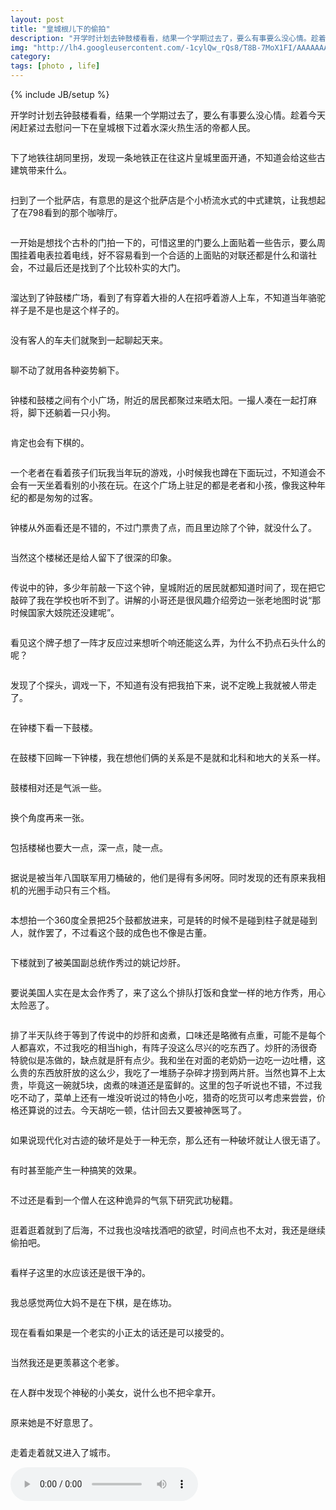 ```yaml
---
layout: post
title: "皇城根儿下的偷拍"
description: "开学时计划去钟鼓楼看看，结果一个学期过去了，要么有事要么没心情。趁着今天闲赶紧过去慰问一下在皇城根下过着水深火热生活的帝都人民。"
img: "http://lh4.googleusercontent.com/-1cylQw_rQs8/T8B-7MoX1FI/AAAAAAAAAQc/nFedDDOYNNE/s640/%25E9%25BC%2593%25E6%25A5%25BC%25E4%25B8%2580%25E8%25A7%2592.JPG"
category: 
tags: [photo , life]
---
```

{% include JB/setup %}
<div class="photo">
	<p>开学时计划去钟鼓楼看看，结果一个学期过去了，要么有事要么没心情。趁着今天闲赶紧过去慰问一下在皇城根下过着水深火热生活的帝都人民。</p>
	<img src="http://lh5.googleusercontent.com/-h1zVSfd1CLM/T8B9u3RlnDI/AAAAAAAAALw/LDcnhKaZdc4/s640/%25E5%259C%25B0%25E9%2593%2581%25E5%25BB%25BA%25E5%25B7%25A5.JPG" alt="">
	<p>下了地铁往胡同里拐，发现一条地铁正在往这片皇城里面开通，不知道会给这些古建筑带来什么。</p>
	<img src="http://lh4.googleusercontent.com/-qtwE3joL5nk/T8B-bjsVCQI/AAAAAAAAAOg/tigdsEpYDWI/s640/%25E7%259A%25AE%25E8%2590%25A8%25E5%25BA%2597.JPG" alt="">
	<p>扫到了一个批萨店，有意思的是这个批萨店是个小桥流水式的中式建筑，让我想起了在798看到的那个咖啡厅。</p>
	<img src="http://lh5.googleusercontent.com/-WkjI7R2hYNQ/T8B9wd9fV5I/AAAAAAAAAMA/sEOqfyKy_-w/s512/%25E5%25A4%25A7%25E9%2597%25A8.JPG" alt="">
	<p>一开始是想找个古朴的门拍一下的，可惜这里的门要么上面贴着一些告示，要么周围挂着电表拉着电线，好不容易看到一个合适的上面贴的对联还都是什么和谐社会，不过最后还是找到了个比较朴实的大门。</p>
	<img src="http://lh5.googleusercontent.com/-ivhWipIBlRo/T8B-MezfnaI/AAAAAAAAANw/Ap8a3bs4cJU/s640/%25E6%258B%2589%25E5%25AE%25A2.JPG" alt="">
	<p>溜达到了钟鼓楼广场，看到了有穿着大褂的人在招呼着游人上车，不知道当年骆驼祥子是不是也是这个样子的。</p>
	<img src="http://lh3.googleusercontent.com/-3on936r1BhI/T8B9mtDwMdI/AAAAAAAAALY/FcJe_MA1rsQ/s640/%25E5%2595%2586%25E9%2587%258F%25E7%2594%259F%25E6%2584%258F.JPG" alt="">
	<p>没有客人的车夫们就聚到一起聊起天来。</p>
	<img src="http://lh6.googleusercontent.com/-W9K7RXSspFw/T8B-hmbrMsI/AAAAAAAAAO4/OUQ6fjTsZQM/s640/%25E7%259D%25A1%25E8%25A7%2589%25E4%25B8%2589%25E4%25BA%25BA%25E7%25BB%2584.JPG" alt="">
	<p>聊不动了就用各种姿势躺下。</p>
	<img src="http://lh3.googleusercontent.com/-0VQuAJ1OqNk/T8B-GoGQd-I/AAAAAAAAANc/Kw6SH86Gnu8/s640/%25E6%2589%2593%25E9%25BA%25BB%25E5%25B0%2586.JPG" alt="">
	<p>钟楼和鼓楼之间有个小广场，附近的居民都聚过来晒太阳。一撮人凑在一起打麻将，脚下还躺着一只小狗。</p>
	<img src="http://lh3.googleusercontent.com/-m8JUdTJkX_o/T8B9ZxrXTiI/AAAAAAAAAKo/3FsmAvndDMg/s640/%25E4%25B8%258B%25E8%25B1%25A1%25E6%25A3%258B.JPG" alt="">
	<p>肯定也会有下棋的。</p>
	<img src="http://lh5.googleusercontent.com/-cYACEQMRxDk/T8B-iImASfI/AAAAAAAAAPA/SF0WIMoURHg/s640/%25E8%2580%2581%25E8%2580%2585%25E5%2592%258C%25E5%25AD%25A9%25E5%25AD%2590.JPG" alt="">
	<p>一个老者在看着孩子们玩我当年玩的游戏，小时候我也蹲在下面玩过，不知道会不会有一天坐着看别的小孩在玩。在这个广场上驻足的都是老者和小孩，像我这种年纪的都是匆匆的过客。</p>
	<img src="http://lh3.googleusercontent.com/-a7tY0xGmzKw/T8B-0imEZcI/AAAAAAAAAP0/tKPB7-nNtOQ/s512/%25E9%2592%259F%25E6%25A5%25BC.JPG" alt="">
	<p>钟楼从外面看还是不错的，不过门票贵了点，而且里边除了个钟，就没什么了。</p>
	<img src="http://lh6.googleusercontent.com/-4fc4kI-G8q0/T8B-0TYc77I/AAAAAAAAAPw/VAU5uK8IAKc/s640/%25E9%2592%259F%25E6%25A5%25BC%25E6%25A5%25BC%25E6%25A2%25AF.JPG" alt="">
	<p>当然这个楼梯还是给人留下了很深的印象。</p>
	<img src="http://lh6.googleusercontent.com/-ikfiSpIpXEM/T8B-0yuS6CI/AAAAAAAAAP8/hkDNg7nceKE/s512/%25E9%2592%259F.JPG" alt="">
	<p>传说中的钟，多少年前敲一下这个钟，皇城附近的居民就都知道时间了，现在把它敲碎了我在学校也听不到了。讲解的小哥还是很风趣介绍旁边一张老地图时说“那时候国家大妓院还没建呢”。</p>
	<img src="http://lh4.googleusercontent.com/-LLJRCpBlL1s/T8B-MGjbDqI/AAAAAAAAANo/kf1-69s-JDA/s640/%25E6%258A%2595%25E5%25B8%2581%25E5%2587%25BB%25E9%2592%259F.JPG" alt="">
	<p>看见这个牌子想了一阵才反应过来想听个响还能这么弄，为什么不扔点石头什么的呢？</p>
	<img src="http://lh4.googleusercontent.com/-rYKgfunz1M8/T8B-rhNl3SI/AAAAAAAAAPY/UnTiTeL_Whs/s640/%25E8%25B0%2583%25E6%2588%258F%25E6%2591%2584%25E5%2583%258F%25E5%25A4%25B4.JPG" alt="">
	<p>发现了个探头，调戏一下，不知道有没有把我拍下来，说不定晚上我就被人带走了。</p>
	<img src="http://lh4.googleusercontent.com/-h8fOyad6CXE/T8B-4oZBbCI/AAAAAAAAAQM/rZkohjWKbaU/s640/%25E9%2592%259F%25E6%25A5%25BC%25E7%259C%258B%25E9%25BC%2593%25E6%25A5%25BC.JPG" alt="">
	<p>在钟楼下看一下鼓楼。</p>
	<img src="http://lh4.googleusercontent.com/-B5p8f_1B4Fo/T8B-8F1rbxI/AAAAAAAAAQg/5Xdvir5dHJU/s512/%25E9%25BC%2593%25E6%25A5%25BC%25E7%259C%258B%25E9%2592%259F%25E6%25A5%25BC.JPG" alt="">
	<p>在鼓楼下回眸一下钟楼，我在想他们俩的关系是不是就和北科和地大的关系一样。</p>
	<img src="http://lh5.googleusercontent.com/-34oMEvnaxAE/T8B-6qVGpQI/AAAAAAAAAQU/mo6OMbACRjI/s640/%25E9%25BC%2593%25E6%25A5%25BC.JPG" alt="">
	<p>鼓楼相对还是气派一些。</p>
	<img src="http://lh4.googleusercontent.com/-1cylQw_rQs8/T8B-7MoX1FI/AAAAAAAAAQc/nFedDDOYNNE/s640/%25E9%25BC%2593%25E6%25A5%25BC%25E4%25B8%2580%25E8%25A7%2592.JPG" alt="">
	<p>换个角度再来一张。</p>
	<img src="http://lh4.googleusercontent.com/-UhBYdsC_0kw/T8B9V_kMj4I/AAAAAAAAAKg/6pmkhdE2Kqw/s640/DSCF0069.JPG" alt="">
	<p>包括楼梯也要大一点，深一点，陡一点。</p>
	<img src="http://lh4.googleusercontent.com/-8CuuofOiLHo/T8B-hta5myI/AAAAAAAAAO8/XrxQeXhcNtY/s640/%25E7%25A0%25B4%25E9%25BC%2593.JPG" alt="">
	<p>据说是被当年八国联军用刀桶破的，他们是得有多闲呀。同时发现的还有原来我相机的光圈手动只有三个档。</p>
	<img src="http://lh6.googleusercontent.com/-us1xc3CAcaA/T8B90GJ5hPI/AAAAAAAAAMM/io0i6Ldcy0c/s640/%25E5%25A4%25A7%25E9%25BC%2593.JPG" alt="">
	<p>本想拍一个360度全景把25个鼓都放进来，可是转的时候不是碰到柱子就是碰到人，就作罢了，不过看这个鼓的成色也不像是古董。</p>
	<img src="http://lh6.googleusercontent.com/-2_VwyszOp90/T8B94Y7IqvI/AAAAAAAAAMg/2KPtFFcXKNI/s640/%25E5%25A7%259A%25E8%25AE%25B0%25E7%2582%2592%25E8%2582%259D.JPG" alt="">
	<p>下楼就到了被美国副总统作秀过的姚记炒肝。</p>
	<img src="http://lh4.googleusercontent.com/-_yypKcPhXDE/T8B-McVGLdI/AAAAAAAAANs/Of00xonsxTw/s640/%25E6%258E%2592%25E9%2598%259F.JPG" alt="">
	<p>要说美国人实在是太会作秀了，来了这么个排队打饭和食堂一样的地方作秀，用心太险恶了。</p>
	<img src="http://lh4.googleusercontent.com/-Z44tVnBZPJU/T8B-WQNGH1I/AAAAAAAAAOQ/cmAjyTjoyA0/s640/%25E7%2582%2592%25E8%2582%259D.JPG" alt="">
	<p>排了半天队终于等到了传说中的炒肝和卤煮，口味还是略微有点重，可能不是每个人都喜欢，不过我吃的相当high，有阵子没这么尽兴的吃东西了。炒肝的汤很奇特貌似是冻做的，缺点就是肝有点少。我和坐在对面的老奶奶一边吃一边吐槽，这么贵的东西放肝放的这么少，我吃了一堆肠子杂碎才捞到两片肝。当然也算不上太贵，毕竟这一碗就5块，卤煮的味道还是蛮鲜的。这里的包子听说也不错，不过我吃不动了，菜单上还有一堆没听说过的特色小吃，猎奇的吃货可以考虑来尝尝，价格还算说的过去。今天胡吃一顿，估计回去又要被神医骂了。</p>
	<img src="http://lh6.googleusercontent.com/-0wWurJ43goU/T8B92va_AyI/AAAAAAAAAMY/X-7TVKseI1w/s640/%25E5%25A6%2582%25E6%25AD%25A4%25E5%259D%259A%25E5%2586%25B3.JPG" alt="">
	<p>如果说现代化对古迹的破坏是处于一种无奈，那么还有一种破坏就让人很无语了。</p>
	<img src="http://lh3.googleusercontent.com/-lcx94t3uWK4/T8B9vAsSVfI/AAAAAAAAAL0/WALXVWi0Cpw/s640/%25E5%259D%259A%25E5%2586%25B3.JPG" alt="">
	<p>有时甚至能产生一种搞笑的效果。</p>
	<img src="http://lh4.googleusercontent.com/-F05x52UJk-w/T8B-cCk3lBI/AAAAAAAAAOk/B4ANC8KMo7I/s640/%25E7%259C%259F%25E6%25AD%25A3%25E7%259A%2584%25E5%259D%259A%25E5%2586%25B3.JPG" alt="">
	<p>不过还是看到一个僧人在这种诡异的气氛下研究武功秘籍。</p>
	<img src="http://lh3.googleusercontent.com/-Wblg6UrwrQ4/T8B9j1sPQQI/AAAAAAAAALI/yPy_XzjkEFY/s640/%25E5%2590%258E%25E6%25B5%25B7.JPG" alt="">
	<p>逛着逛着就到了后海，不过我也没啥找酒吧的欲望，时间点也不太对，我还是继续偷拍吧。</p>
	<img src="http://lh4.googleusercontent.com/-2EZpXvDcdz8/T8B-qcjOpSI/AAAAAAAAAPQ/3gS2FqTfRZk/s640/%25E8%2587%25AA%25E7%2594%25B1%25E6%25B3%25B3.JPG" alt="">
	<p>看样子这里的水应该还是很干净的。</p>
	<img src="http://lh6.googleusercontent.com/-SzPKrks4h5Y/T8B-rsrXDLI/AAAAAAAAAPc/pnWCkMsMy1Y/s640/%25E8%25B7%25B3%25E6%25A3%258B.JPG" alt="">
	<p>我总感觉两位大妈不是在下棋，是在练功。</p>
	<img src="http://lh3.googleusercontent.com/-BUnZf8DX9Bg/T8B97xXndRI/AAAAAAAAAMw/o9aI7jl-m5s/s640/%25E5%25B0%258F%25E6%25AD%25A3%25E5%25A4%25AA1.JPG" alt="">
	<p>现在看看如果是一个老实的小正太的话还是可以接受的。</p>
	<img src="http://lh3.googleusercontent.com/-dXrGjIxAuzo/T8B-EZ4Jx1I/AAAAAAAAANQ/yBjMl9o_mFA/s640/%25E5%25B0%258F%25E8%2590%259D%25E8%258E%2589.JPG" alt="">
	<p>当然我还是更羡慕这个老爹。</p>
	<img src="http://lh5.googleusercontent.com/-35kH-U7uDOo/T8B9-hCOeQI/AAAAAAAAANA/jJ2kzxkLGqY/s640/%25E5%25B0%258F%25E7%25BE%258E%25E5%25A5%25B31.JPG" alt="">
	<p>在人群中发现个神秘的小美女，说什么也不把伞拿开。</p>
	<img src="http://lh4.googleusercontent.com/-6Xt68Qj6Quc/T8B-GF9T4_I/AAAAAAAAANY/oy-fn4TlJjc/s640/%25E5%25B0%258F%25E7%25BE%258E%25E5%25A5%25B33.JPG" alt="">
	<p>原来她是不好意思了。</p>
	<img src="http://lh5.googleusercontent.com/-QfgS6ezgh94/T8B9sdGXZfI/AAAAAAAAALo/50EgoeFSmcA/s640/%25E5%259B%259E%25E5%2588%25B0%25E5%259F%258E%25E5%25B8%2582.JPG" alt="">
	<p>走着走着就又进入了城市。</p>
<audio controls="controls" autoplay="autoplay" loop="loop" src="http://42.120.43.143/2d/2d230abe5346efe4db170cc060812050e6b5a307/Peace.mp3"></audio>
</div>
